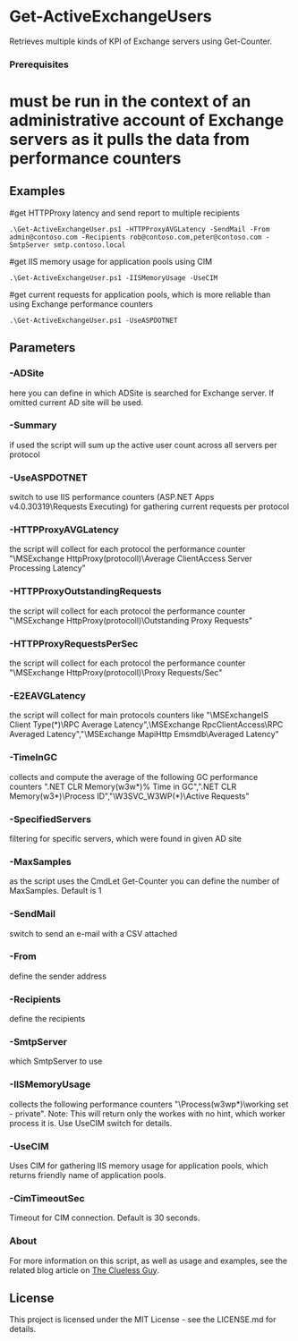 # Get-ActiveExchangeUsers

Retrieves multiple kinds of KPI of Exchange servers using Get-Counter.

### Prerequisites

# must be run in the context of an administrative account of Exchange servers as it pulls the data from performance counters

## Examples

#get HTTPProxy latency and send report to multiple recipients

```
.\Get-ActiveExchangeUser.ps1 -HTTPProxyAVGLatency -SendMail -From admin@contoso.com -Recipients rob@contoso.com,peter@contoso.com -SmtpServer smtp.contoso.local
```

#get IIS memory usage for application pools using CIM

```
.\Get-ActiveExchangeUser.ps1 -IISMemoryUsage -UseCIM
```

#get current requests for application pools, which is more reliable than using Exchange performance counters

```
.\Get-ActiveExchangeUser.ps1 -UseASPDOTNET
```

## Parameters

### -ADSite

here you can define in which ADSite is searched for Exchange server. If omitted current AD site will be used.

### -Summary

if used the script will sum up the active user count across all servers per protocol

### -UseASPDOTNET

switch to use IIS performance counters (ASP.NET Apps v4.0.30319\Requests Executing) for gathering current requests per protocol

### -HTTPProxyAVGLatency

the script will collect for each protocol the performance counter "\MSExchange HttpProxy(protocoll)\Average ClientAccess Server Processing Latency"

### -HTTPProxyOutstandingRequests

the script will collect for each protocol the performance counter "\MSExchange HttpProxy(protocoll)\Outstanding Proxy Requests"

### -HTTPProxyRequestsPerSec

the script will collect for each protocol the performance counter "\MSExchange HttpProxy(protocoll)\\Proxy Requests/Sec"

### -E2EAVGLatency

the script will collect for main protocols counters like "\MSExchangeIS Client Type(*)\RPC Average Latency",\MSExchange RpcClientAccess\RPC Averaged Latency","\MSExchange MapiHttp Emsmdb\Averaged Latency"

### -TimeInGC

collects and compute the average of the following GC performance counters "\.NET CLR Memory(w3w*)\% Time in GC","\.NET CLR Memory(w3*)\Process ID","\W3SVC_W3WP(*)\Active Requests"

### -SpecifiedServers

filtering for specific servers, which were found in given AD site

### -MaxSamples

as the script uses the CmdLet Get-Counter you can define the number of MaxSamples. Default is 1

### -SendMail

switch to send an e-mail with a CSV attached

### -From

define the sender address

### -Recipients

define the recipients

### -SmtpServer

which SmtpServer to use

### -IISMemoryUsage

collects the following performance counters "\Process(w3wp*)\working set - private". Note: This will return only the workes with no hint, which worker process it is. Use UseCIM switch for details.

### -UseCIM

Uses CIM for gathering IIS memory usage for application pools, which returns friendly name of application pools.

### -CimTimeoutSec

Timeout for CIM connection. Default is 30 seconds.

### About

For more information on this script, as well as usage and examples, see
the related blog article on [The Clueless Guy](https://ingogegenwarth.wordpress.com/2016/05/09/get-activeexchangeusers-2-0/).

## License

This project is licensed under the MIT License - see the LICENSE.md for details.